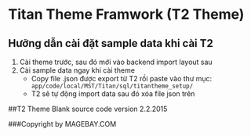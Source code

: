 # Titan Theme Framwork (T2 Theme)

## Hưỡng dẫn cài đặt sample data khi cài T2
1. Cài theme trước, sau đó mới vào backend import layout sau
2. Cài sample data ngay khi cài theme
	* Copy file .json được export từ T2 rồi paste vào thư mục: ``` app/code/local/MST/Titan/sql/titantheme_setup/```
	* T2 sẽ tự động import data sau đó xóa file json trên

##T2 Theme Blank source code version 2.2.2015 

###Copyright by MAGEBAY.COM
